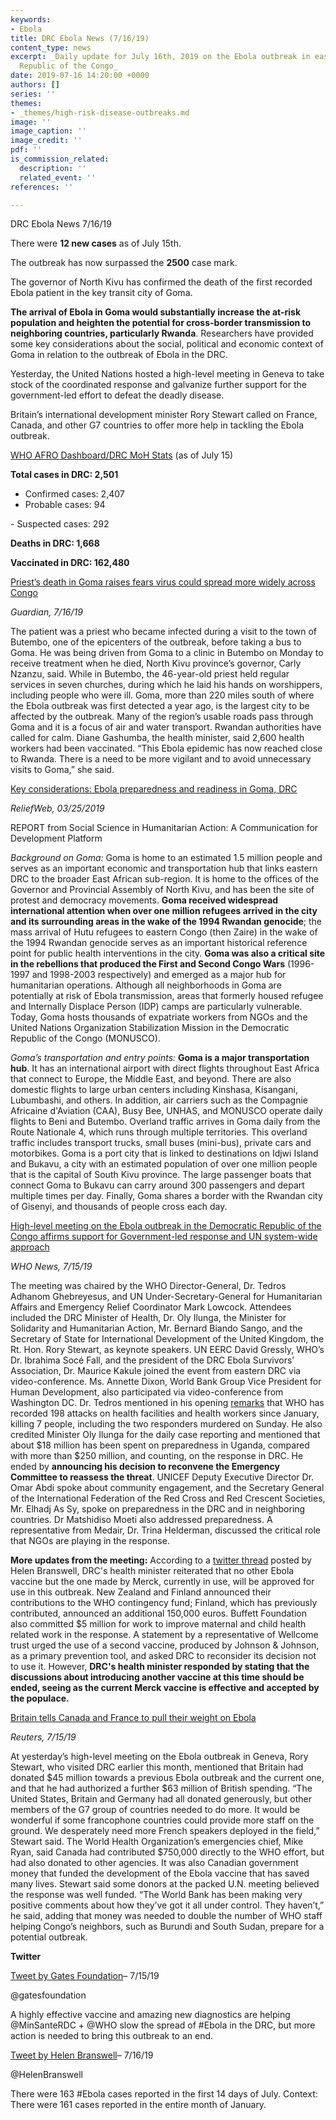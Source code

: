 ```yaml
---
keywords:
- Ebola
title: DRC Ebola News (7/16/19)
content_type: news
excerpt: _Daily update for July 16th, 2019 on the Ebola outbreak in eastern Democratic
  Republic of the Congo_
date: 2019-07-16 14:20:00 +0000
authors: []
series: ''
themes:
- _themes/high-risk-disease-outbreaks.md
image: ''
image_caption: ''
image_credit: ''
pdf: ''
is_commission_related:
  description: ''
  related_event: ''
references: ''

---
```

DRC Ebola News 7/16/19

There were **12 new cases** as of July 15th.

The outbreak has now surpassed the **2500** case mark.

The governor of North Kivu has confirmed the death of the first recorded Ebola patient in the key transit city of Goma.

**The arrival of Ebola in Goma would substantially increase the at-risk population and heighten the potential for cross-border transmission to neighboring countries, particularly Rwanda**. Researchers have provided some key considerations about the social, political and economic context of Goma in relation to the outbreak of Ebola in the DRC.

Yesterday, the United Nations hosted a high-level meeting in Geneva to take stock of the coordinated response and galvanize further support for the government-led effort to defeat the deadly disease.

Britain’s international development minister Rory Stewart called on France, Canada, and other G7 countries to offer more help in tackling the Ebola outbreak.

[WHO AFRO Dashboard/DRC MoH Stats](https://mailchi.mp/sante.gouv.cd/ebola_kivu_15juil19?e=34c0620338) (as of July 15)

**Total cases in DRC: 2,501**  
 - Confirmed cases: 2,407  
 - Probable cases: 94

\- Suspected cases: 292

**Deaths in DRC: 1,668**

**Vaccinated in DRC: 162,480**

[Priest’s death in Goma raises fears virus could spread more widely across Congo](https://www.theguardian.com/world/2019/jul/16/first-ebola-patient-eastern-drc-democratic-republic-congo-dies-goma)

_Guardian, 7/16/19_

The patient was a priest who became infected during a visit to the town of Butembo, one of the epicenters of the outbreak, before taking a bus to Goma. He was being driven from Goma to a clinic in Butembo on Monday to receive treatment when he died, North Kivu province’s governor, Carly Nzanzu, said. While in Butembo, the 46-year-old priest held regular services in seven churches, during which he laid his hands on worshippers, including people who were ill. Goma, more than 220 miles south of where the Ebola outbreak was first detected a year ago, is the largest city to be affected by the outbreak. Many of the region’s usable roads pass through Goma and it is a focus of air and water transport. Rwandan authorities have called for calm. Diane Gashumba, the health minister, said 2,600 health workers had been vaccinated. “This Ebola epidemic has now reached close to Rwanda. There is a need to be more vigilant and to avoid unnecessary visits to Goma,” she said.

[Key considerations: Ebola preparedness and readiness in Goma, DRC](https://reliefweb.int/report/democratic-republic-congo/social-science-humanitarian-action-key-considerations-ebola)

_ReliefWeb, 03/25/2019_

REPORT from Social Science in Humanitarian Action: A Communication for Development Platform

_Background on Goma:_ Goma is home to an estimated 1.5 million people and serves as an important economic and transportation hub that links eastern DRC to the broader East African sub-region. It is home to the offices of the Governor and Provincial Assembly of North Kivu, and has been the site of protest and democracy movements. **Goma received widespread international attention when over one million refugees arrived in the city and its surrounding areas in the wake of the 1994 Rwandan genocide**; the mass arrival of Hutu refugees to eastern Congo (then Zaire) in the wake of the 1994 Rwandan genocide serves as an important historical reference point for public health interventions in the city. **Goma was also a critical site in the rebellions that produced the First and Second Congo Wars** (1996-1997 and 1998-2003 respectively) and emerged as a major hub for humanitarian operations. Although all neighborhoods in Goma are potentially at risk of Ebola transmission, areas that formerly housed refugee and Internally Displace Person (IDP) camps are particularly vulnerable. Today, Goma hosts thousands of expatriate workers from NGOs and the United Nations Organization Stabilization Mission in the Democratic Republic of the Congo (MONUSCO).

_Goma’s transportation and entry points:_ **Goma is a major transportation hub**. It has an international airport with direct flights throughout East Africa that connect to Europe, the Middle East, and beyond. There are also domestic flights to large urban centers including Kinshasa, Kisangani, Lubumbashi, and others. In addition, air carriers such as the Compagnie Africaine d'Aviation (CAA), Busy Bee, UNHAS, and MONUSCO operate daily flights to Beni and Butembo. Overland traffic arrives in Goma daily from the Route Nationale 4, which runs through multiple territories. This overland traffic includes transport trucks, small buses (mini-bus), private cars and motorbikes. Goma is a port city that is linked to destinations on Idjwi Island and Bukavu, a city with an estimated population of over one million people that is the capital of South Kivu province. The large passenger boats that connect Goma to Bukavu can carry around 300 passengers and depart multiple times per day. Finally, Goma shares a border with the Rwandan city of Gisenyi, and thousands of people cross each day.

[High-level meeting on the Ebola outbreak in the Democratic Republic of the Congo affirms support for Government-led response and UN system-wide approach](https://www.who.int/news-room/detail/15-07-2019-high-level-meeting-on-the-ebola-outbreak-in-the-democratic-republic-of-the-congo-affirms-support-for-government-led-response-and-un-system-wide-approach?utm_source=Global+Health+NOW+Main+List&utm_campaign=1521bbce0f-EMAIL_CAMPAIGN_2019_07_15_12_42&utm_medium=email&utm_term=0_8d0d062dbd-1521bbce0f-2888645)

_WHO News, 7/15/19_

The meeting was chaired by the WHO Director-General, Dr. Tedros Adhanom Ghebreyesus, and UN Under-Secretary-General for Humanitarian Affairs and Emergency Relief Coordinator Mark Lowcock. Attendees included the DRC Minister of Health, Dr. Oly Ilunga, the Minister for Solidarity and Humanitarian Action, Mr. Bernard Biando Sango, and the Secretary of State for International Development of the United Kingdom, the Rt. Hon. Rory Stewart, as keynote speakers. UN EERC David Gressly, WHO’s Dr. Ibrahima Socé Fall, and the president of the DRC Ebola Survivors’ Association, Dr. Maurice Kakule joined the event from eastern DRC via video-conference. Ms. Annette Dixon, World Bank Group Vice President for Human Development, also participated via video-conference from Washington DC. Dr. Tedros mentioned in his opening [remarks](https://www.who.int/dg/speeches/detail/high-level-event-on-ebola-virus-disease-in-drc) that WHO has recorded 198 attacks on health facilities and health workers since January, killing 7 people, including the two responders murdered on Sunday. He also credited Minister Oly Ilunga for the daily case reporting and mentioned that about $18 million has been spent on preparedness in Uganda, compared with more than $250 million, and counting, on the response in DRC. He ended by **announcing his decision to reconvene the Emergency Committee to reassess the threat**. UNICEF Deputy Executive Director Dr. Omar Abdi spoke about community engagement, and the Secretary General of the International Federation of the Red Cross and Red Crescent Societies, Mr. Elhadj As Sy, spoke on preparedness in the DRC and in neighboring countries. Dr Matshidiso Moeti also addressed preparedness. A representative from Medair, Dr. Trina Helderman, discussed the critical role that NGOs are playing in the response.

**More updates from the meeting:** According to a [twitter thread](https://twitter.com/HelenBranswell/status/1150730951464538113) posted by Helen Branswell, DRC's health minister reiterated that no other Ebola vaccine but the one made by Merck, currently in use, will be approved for use in this outbreak. New Zealand and Finland announced their contributions to the WHO contingency fund; Finland, which has previously contributed, announced an additional 150,000 euros. Buffett Foundation also committed $5 million for work to improve maternal and child health related work in the response. A statement by a representative of Wellcome trust urged the use of a second vaccine, produced by Johnson & Johnson, as a primary prevention tool, and asked DRC to reconsider its decision not to use it. However, **DRC's health minister responded by stating that the discussions about introducing another vaccine at this time should be ended, seeing as the current Merck vaccine is effective and accepted by the populace.**

[Britain tells Canada and France to pull their weight on Ebola](https://www.reuters.com/article/us-health-ebola-britain/britain-tells-canada-and-france-to-pull-their-weight-on-ebola-idUSKCN1UA254?utm_source=Global+Health+NOW+Main+List&utm_campaign=1521bbce0f-EMAIL_CAMPAIGN_2019_07_15_12_42&utm_medium=email&utm_term=0_8d0d062dbd-1521bbce0f-2888645)

_Reuters, 7/15/19_

At yesterday’s high-level meeting on the Ebola outbreak in Geneva, Rory Stewart, who visited DRC earlier this month, mentioned that Britain had donated $45 million towards a previous Ebola outbreak and the current one, and that he had authorized a further $63 million of British spending. “The United States, Britain and Germany had all donated generously, but other members of the G7 group of countries needed to do more. It would be wonderful if some francophone countries could provide more staff on the ground. We desperately need more French speakers deployed in the field,” Stewart said. The World Health Organization’s emergencies chief, Mike Ryan, said Canada had contributed $750,000 directly to the WHO effort, but had also donated to other agencies. It was also Canadian government money that funded the development of the Ebola vaccine that has saved many lives. Stewart said some donors at the packed U.N. meeting believed the response was well funded. “The World Bank has been making very positive comments about how they’ve got it all under control. They haven’t,” he said, adding that money was needed to double the number of WHO staff helping Congo’s neighbors, such as Burundi and South Sudan, prepare for a potential outbreak.

**Twitter**

[Tweet by Gates Foundation](https://twitter.com/gatesfoundation/status/1150896643295739904)– 7/15/19

@gatesfoundation

A highly effective vaccine and amazing new diagnostics are helping @MinSanteRDC + @WHO slow the spread of #Ebola in the DRC, but more action is needed to bring this outbreak to an end.

[Tweet by Helen Branswell](https://twitter.com/HelenBranswell/status/1151113273426812929)– 7/16/19

@HelenBranswell

There were 163 #Ebola cases reported in the first 14 days of July. Context: There were 161 cases reported in the entire month of January.
